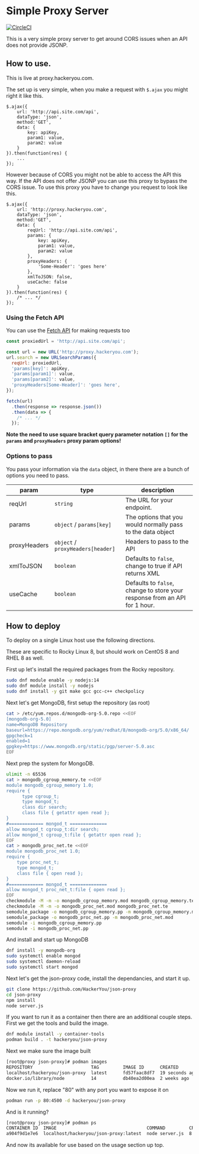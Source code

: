 # Simple Proxy Server

[![CircleCI](https://img.shields.io/circleci/project/HackerYou/json-proxy.svg?style=flat-square)](https://circleci.com/gh/hackeryou/jsonproxy)

This is a very simple proxy server to get around CORS issues when an API does not provide JSONP.

## How to use.
This is live at proxy.hackeryou.com.

The set up is very simple, when you make a request with `$.ajax` you might right it like this.

	$.ajax({
		url: 'http://api.site.com/api',
		dataType: 'json',
		method:'GET',
		data: {
			key: apiKey,
			param1: value,
			param2: value
		}
	}).then(function(res) {
		...
	});

However because of CORS you might not be able to access the API this way. If the API does not offer JSONP you can use this proxy to bypass the CORS issue. To use this proxy you have to change you request to look like this.

	$.ajax({
		url: 'http://proxy.hackeryou.com',
		dataType: 'json',
		method:'GET',
		data: {
			reqUrl: 'http://api.site.com/api',
			params: {
				key: apiKey,
				param1: value,
				param2: value
			},
			proxyHeaders: {
				'Some-Header': 'goes here'
			},
			xmlToJSON: false,
			useCache: false
		}
	}).then(function(res) {
		/* ... */
	});

### Using the Fetch API

You can use the [Fetch API](https://developer.mozilla.org/en-US/docs/Web/API/Fetch_API) for making requests too

```js
const proxiedUrl = 'http://api.site.com/api';

const url = new URL('http://proxy.hackeryou.com');
url.search = new URLSearchParams({
  reqUrl: proxiedUrl,
  'params[key]': apiKey,
  'params[param1]': value,
  'params[param2]': value,
  'proxyHeaders[Some-Header]': 'goes here',
});

fetch(url)
  .then(response => response.json())
  .then(data => {
    /* ... */
  });
```

**Note the need to use square bracket query parameter notation `[]` for the `params` and `proxyHeaders` proxy param options!**

### Options to pass

You pass your information via the `data` object, in there there are a bunch of options you need to pass.

param | type | description
----- | ------ | -----------
reqUrl | `string` | The URL for your endpoint.
params | `object` / `params[key]` | The options that you would normally pass to the data object
proxyHeaders | `object` / `proxyHeaders[header]` | Headers to pass to the API
xmlToJSON | `boolean` | Defaults to `false`, change to true if API returns XML
useCache | `boolean` | Defaults to `false`, change to store your response from an API for 1 hour.

## How to deploy

To deploy on a single Linux host use the following directions.

These are specific to Rocky Linux 8, but should work on CentOS 8 and RHEL 8 as well.

First up let's install the required packages from the Rocky repository.

```sh
sudo dnf module enable -y nodejs:14
sudo dnf module install -y nodejs
sudo dnf install -y git make gcc gcc-c++ checkpolicy
```

Next let's get MongoDB, first setup the repository (as root)
```sh
cat > /etc/yum.repos.d/mongodb-org-5.0.repo <<EOF
[mongodb-org-5.0]
name=MongoDB Repository
baseurl=https://repo.mongodb.org/yum/redhat/8/mongodb-org/5.0/x86_64/
gpgcheck=1
enabled=1
gpgkey=https://www.mongodb.org/static/pgp/server-5.0.asc
EOF
```

Next prep the system for MongoDB.
```sh
ulimit -n 65536
cat > mongodb_cgroup_memory.te <<EOF
module mongodb_cgroup_memory 1.0;
require {
      type cgroup_t;
      type mongod_t;
      class dir search;
      class file { getattr open read };
}
#============= mongod_t ==============
allow mongod_t cgroup_t:dir search;
allow mongod_t cgroup_t:file { getattr open read };
EOF
cat > mongodb_proc_net.te <<EOF
module mongodb_proc_net 1.0;
require {
    type proc_net_t;
    type mongod_t;
    class file { open read };
}
#============= mongod_t ==============
allow mongod_t proc_net_t:file { open read };
EOF
checkmodule -M -m -o mongodb_cgroup_memory.mod mongodb_cgroup_memory.te
checkmodule -M -m -o mongodb_proc_net.mod mongodb_proc_net.te
semodule_package -o mongodb_cgroup_memory.pp -m mongodb_cgroup_memory.mod
semodule_package -o mongodb_proc_net.pp -m mongodb_proc_net.mod
semodule -i mongodb_cgroup_memory.pp
semodule -i mongodb_proc_net.pp
```

And install and start up MongoDB
```sh
dnf install -y mongodb-org
sudo systemctl enable mongod
sudo systemctl daemon-reload
sudo systemctl start mongod
```

Next let's get the json-proxy code, install the dependancies, and start it up.

```sh
git clone https://github.com/HackerYou/json-proxy
cd json-proxy
npm install
node server.js
```

If you want to run it as a container then there are an additional couple steps. First we get the tools and build the image.
```sh
dnf module install -y container-tools
podman build . -t hackeryou/json-proxy
```

Next we make sure the image built
```sh
[root@proxy json-proxy]# podman images
REPOSITORY                      TAG         IMAGE ID      CREATED         SIZE
localhost/hackeryou/json-proxy  latest      fd57faac8df7  19 seconds ago  1.01 GB
docker.io/library/node          14          db40ea2d00ea  2 weeks ago     973 MB
```

Now we run it, replace "80" with any port you want to expose it on
```sh
podman run -p 80:4500 -d hackeryou/json-proxy
```

And is it running?
```sh
[root@proxy json-proxy]# podman ps
CONTAINER ID  IMAGE                                  COMMAND         CREATED        STATUS            PORTS                 NAMES
a904f9d1e7e6  localhost/hackeryou/json-proxy:latest  node server.js  8 seconds ago  Up 7 seconds ago  0.0.0.0:80->4500/tcp  cranky_zhukovsky
```

And now its available for use based on the usage section up top.
